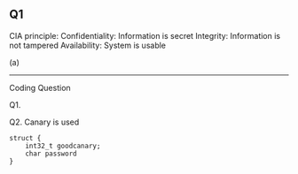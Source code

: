 ## Q1
CIA principle: 
Confidentiality: Information is secret
Integrity: Information is not tampered
Availability: System is usable

(a)



----
Coding Question

Q1.

Q2. Canary is used

```
struct {
	int32_t goodcanary;
	char password
}
```